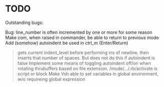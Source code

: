 # TODO

Outstanding bugs:

Bug: line_number is often incremented by one or more for some reason
Make com, when raised in commander, be able to return to previous mode
Add (somehow) autoindent be used in ctrl_m (Enter/Return)
  > gets current indent_level before performing ins of newline.
  > then inserts that number of spaces.
  > But does not do this if autoindent is false
Implement some means of toggling autoindent off/on when rotating thrubuffers 
  > based on file extension. /mode/.../.rb/activate is script or block
Make Vsh able to set variables in global environment, w/o requireing global expression

